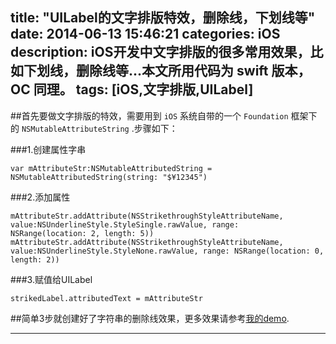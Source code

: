title: "UILabel的文字排版特效，删除线，下划线等"
date: 2014-06-13 15:46:21
categories: iOS
description: iOS开发中文字排版的很多常用效果，比如下划线，删除线等...本文所用代码为 swift 版本，OC 同理。
tags: [iOS,文字排版,UILabel]
---


##首先要做文字排版的特效，需要用到 `iOS` 系统自带的一个 `Foundation` 框架下的 `NSMutableAttributeString` .步骤如下：


###1.创建属性字串

    var mAttributeStr:NSMutableAttributedString = NSMutableAttributedString(string: "$¥12345")
###2.添加属性

    mAttributeStr.addAttribute(NSStrikethroughStyleAttributeName,   value:NSUnderlineStyle.StyleSingle.rawValue, range:     NSRange(location: 2, length: 5))
    mAttributeStr.addAttribute(NSStrikethroughStyleAttributeName, value:NSUnderlineStyle.StyleNone.rawValue, range: NSRange(location: 0, length: 2))
###3.赋值给UILabel

    strikedLabel.attributedText = mAttributeStr


##简单3步就创建好了字符串的删除线效果，更多效果请参考[我的demo][1].

[1]:https://github.com/bb-coder/swift_add_strikethrough

---
